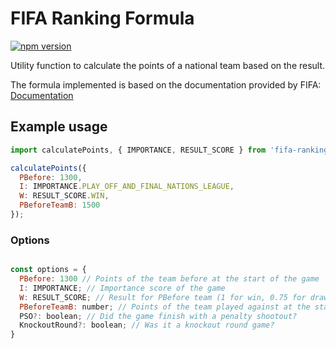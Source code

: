 # FIFA Ranking Formula

[![npm version](https://img.shields.io/npm/v/fifa-ranking-formula.svg)](https://www.npmjs.com/package/fifa-ranking-formula)

Utility function to calculate the points of a national team based on the result.


The formula implemented is based on the documentation provided by FIFA: [Documentation](https://digitalhub.fifa.com/m/f99da4f73212220/original/edbm045h0udbwkqew35a-pdf.pdf)

## Example usage
```js
import calculatePoints, { IMPORTANCE, RESULT_SCORE } from 'fifa-ranking-formula';

calculatePoints({ 
  PBefore: 1300, 
  I: IMPORTANCE.PLAY_OFF_AND_FINAL_NATIONS_LEAGUE, 
  W: RESULT_SCORE.WIN, 
  PBeforeTeamB: 1500 
});
```

### Options
```js

const options = {
  PBefore: 1300 // Points of the team before at the start of the game
  I: IMPORTANCE; // Importance score of the game 
  W: RESULT_SCORE; // Result for PBefore team (1 for win, 0.75 for draw, 0.5 for loss)
  PBeforeTeamB: number; // Points of the team played against at the start of the game
  PSO?: boolean; // Did the game finish with a penalty shootout?
  KnockoutRound?: boolean; // Was it a knockout round game?
}
```
